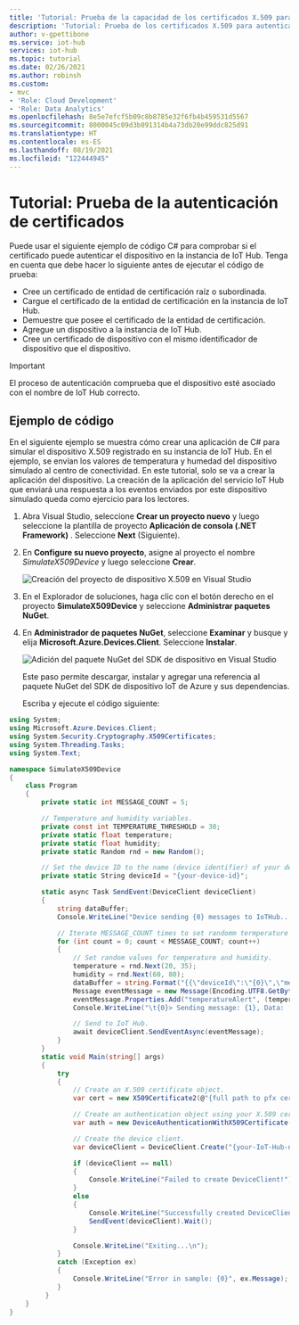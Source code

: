 ```yaml
---
title: 'Tutorial: Prueba de la capacidad de los certificados X.509 para autenticar dispositivos en una instancia de Azure IoT Hub | Microsoft Docs'
description: 'Tutorial: Prueba de los certificados X.509 para autenticarse en Azure IoT Hub'
author: v-gpettibone
ms.service: iot-hub
services: iot-hub
ms.topic: tutorial
ms.date: 02/26/2021
ms.author: robinsh
ms.custom:
- mvc
- 'Role: Cloud Development'
- 'Role: Data Analytics'
ms.openlocfilehash: 8e5e7efcf5b09c8b8785e32f6fb4b459531d5567
ms.sourcegitcommit: 8000045c09d3b091314b4a73db20e99ddc825d91
ms.translationtype: HT
ms.contentlocale: es-ES
ms.lasthandoff: 08/19/2021
ms.locfileid: "122444945"
---
```

# <a name="tutorial-testing-certificate-authentication"></a>Tutorial: Prueba de la autenticación de certificados

Puede usar el siguiente ejemplo de código C# para comprobar si el certificado puede autenticar el dispositivo en la instancia de IoT Hub. Tenga en cuenta que debe hacer lo siguiente antes de ejecutar el código de prueba:

* Cree un certificado de entidad de certificación raíz o subordinada.
* Cargue el certificado de la entidad de certificación en la instancia de IoT Hub.
* Demuestre que posee el certificado de la entidad de certificación.
* Agregue un dispositivo a la instancia de IoT Hub.
* Cree un certificado de dispositivo con el mismo identificador de dispositivo que el dispositivo.

>[!IMPORTANT]
>El proceso de autenticación comprueba que el dispositivo esté asociado con el nombre de IoT Hub correcto. 

## <a name="code-example"></a>Ejemplo de código

En el siguiente ejemplo se muestra cómo crear una aplicación de C# para simular el dispositivo X.509 registrado en su instancia de IoT Hub. En el ejemplo, se envían los valores de temperatura y humedad del dispositivo simulado al centro de conectividad. En este tutorial, solo se va a crear la aplicación del dispositivo. La creación de la aplicación del servicio IoT Hub que enviará una respuesta a los eventos enviados por este dispositivo simulado queda como ejercicio para los lectores.

1. Abra Visual Studio, seleccione **Crear un proyecto nuevo** y luego seleccione la plantilla de proyecto **Aplicación de consola (.NET Framework)** . Seleccione **Next** (Siguiente).

1. En **Configure su nuevo proyecto**, asigne al proyecto el nombre *SimulateX509Device* y luego seleccione **Crear**.

   ![Creación del proyecto de dispositivo X.509 en Visual Studio](./media/iot-hub-security-x509-get-started/create-device-project-vs2019.png)

1. En el Explorador de soluciones, haga clic con el botón derecho en el proyecto **SimulateX509Device** y seleccione **Administrar paquetes NuGet**.

1. En **Administrador de paquetes NuGet**, seleccione **Examinar** y busque y elija **Microsoft.Azure.Devices.Client**. Seleccione **Instalar**.

   ![Adición del paquete NuGet del SDK de dispositivo en Visual Studio](./media/iot-hub-security-x509-get-started/device-sdk-nuget.png)

    Este paso permite descargar, instalar y agregar una referencia al paquete NuGet del SDK de dispositivo IoT de Azure y sus dependencias.

    Escriba y ejecute el código siguiente:

```csharp
using System;
using Microsoft.Azure.Devices.Client;
using System.Security.Cryptography.X509Certificates;
using System.Threading.Tasks;
using System.Text;

namespace SimulateX509Device
{
    class Program
    {
        private static int MESSAGE_COUNT = 5;

        // Temperature and humidity variables.
        private const int TEMPERATURE_THRESHOLD = 30;
        private static float temperature;
        private static float humidity;
        private static Random rnd = new Random();

        // Set the device ID to the name (device identifier) of your device.
        private static String deviceId = "{your-device-id}";

        static async Task SendEvent(DeviceClient deviceClient)
        {
            string dataBuffer;
            Console.WriteLine("Device sending {0} messages to IoTHub...\n", MESSAGE_COUNT);

            // Iterate MESSAGE_COUNT times to set randomm termperature and humidity values.
            for (int count = 0; count < MESSAGE_COUNT; count++)
            {
                // Set random values for temperature and humidity.
                temperature = rnd.Next(20, 35);
                humidity = rnd.Next(60, 80);
                dataBuffer = string.Format("{{\"deviceId\":\"{0}\",\"messageId\":{1},\"temperature\":{2},\"humidity\":{3}}}", deviceId, count, temperature, humidity);
                Message eventMessage = new Message(Encoding.UTF8.GetBytes(dataBuffer));
                eventMessage.Properties.Add("temperatureAlert", (temperature > TEMPERATURE_THRESHOLD) ? "true" : "false");
                Console.WriteLine("\t{0}> Sending message: {1}, Data: [{2}]", DateTime.Now.ToLocalTime(), count, dataBuffer);

                // Send to IoT Hub.
                await deviceClient.SendEventAsync(eventMessage);
            }
        }
        static void Main(string[] args)
        {
            try
            {
                // Create an X.509 certificate object.
                var cert = new X509Certificate2(@"{full path to pfx certificate.pfx}", "{your certificate password}");

                // Create an authentication object using your X.509 certificate. 
                var auth = new DeviceAuthenticationWithX509Certificate("{your-device-id}", cert);

                // Create the device client.
                var deviceClient = DeviceClient.Create("{your-IoT-Hub-name}.azure-devices.net", auth, TransportType.Mqtt);

                if (deviceClient == null)
                {
                    Console.WriteLine("Failed to create DeviceClient!");
                }
                else
                {
                    Console.WriteLine("Successfully created DeviceClient!");
                    SendEvent(deviceClient).Wait();
                }

                Console.WriteLine("Exiting...\n");
            }
            catch (Exception ex)
            {
                Console.WriteLine("Error in sample: {0}", ex.Message);
            }
         }
    }
}
```